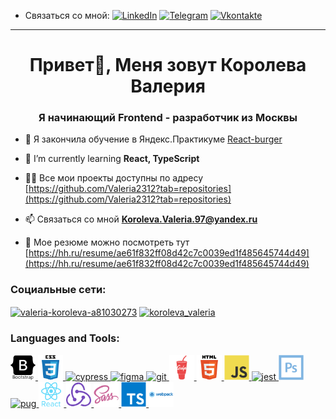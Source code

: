 - Связаться со мной: 
[![LinkedIn](https://img.shields.io/badge/-LinkedIn-090909?style=for-the-badge&logo=linkedin&logoColor=007BB6)](https://www.linkedin.com/in/valeria-koroleva-a81030273/)
[![Telegram](https://img.shields.io/badge/-Telegram-090909?style=for-the-badge&logo=telegram&logoColor=27A0D9)](https://t.me/koroleva_valeria)
[![Vkontakte](https://img.shields.io/badge/-Vkontakte-090909?style=for-the-badge&logo=Vk&logoColor=4F7DB3)](https://vk.com/vskoroleva2015)

---


<h1 align="center">Привет👋, Меня зовут Королева Валерия</h1>
<h3 align="center">Я начинающий Frontend - разработчик из Москвы</h3>

- 🔭 Я закончила обучение в Яндекс.Практикуме [React-burger](https://github.com/Valeria2312/React-burger)

- 🌱 I’m currently learning **React, TypeScript**

- 👨‍💻 Все мои проекты доступны по адресу [https://github.com/Valeria2312?tab=repositories](https://github.com/Valeria2312?tab=repositories)

- 📫 Связаться со мной **Koroleva.Valeria.97@yandex.ru**

- 📄 Мое резюме можно посмотреть тут [https://hh.ru/resume/ae61f832ff08d42c7c0039ed1f485645744d49](https://hh.ru/resume/ae61f832ff08d42c7c0039ed1f485645744d49)

<h3 align="left">Социальные сети:</h3>
<p align="left">
<a href="https://linkedin.com/in/valeria-koroleva-a81030273" target="blank"><img align="center" src="https://raw.githubusercontent.com/rahuldkjain/github-profile-readme-generator/master/src/images/icons/Social/linked-in-alt.svg" alt="valeria-koroleva-a81030273" height="30" width="40" /></a>
  <a href="https://t.me/koroleva_valeria" target="blank"><img align="center" src="https://www.flaticon.com/free-icon/telegram_2111646?term=telegram&related_id=2111646" alt="koroleva_valeria" height="30" width="40" /></a>
</p>

<h3 align="left">Languages and Tools:</h3>
<p align="left"> <a href="https://getbootstrap.com" target="_blank" rel="noreferrer"> <img src="https://raw.githubusercontent.com/devicons/devicon/master/icons/bootstrap/bootstrap-plain-wordmark.svg" alt="bootstrap" width="40" height="40"/> </a> <a href="https://www.w3schools.com/css/" target="_blank" rel="noreferrer"> <img src="https://raw.githubusercontent.com/devicons/devicon/master/icons/css3/css3-original-wordmark.svg" alt="css3" width="40" height="40"/> </a> <a href="https://www.cypress.io" target="_blank" rel="noreferrer"> <img src="https://raw.githubusercontent.com/simple-icons/simple-icons/6e46ec1fc23b60c8fd0d2f2ff46db82e16dbd75f/icons/cypress.svg" alt="cypress" width="40" height="40"/> </a> <a href="https://www.figma.com/" target="_blank" rel="noreferrer"> <img src="https://www.vectorlogo.zone/logos/figma/figma-icon.svg" alt="figma" width="40" height="40"/> </a> <a href="https://git-scm.com/" target="_blank" rel="noreferrer"> <img src="https://www.vectorlogo.zone/logos/git-scm/git-scm-icon.svg" alt="git" width="40" height="40"/> </a> <a href="https://gulpjs.com" target="_blank" rel="noreferrer"> <img src="https://raw.githubusercontent.com/devicons/devicon/master/icons/gulp/gulp-plain.svg" alt="gulp" width="40" height="40"/> </a> <a href="https://www.w3.org/html/" target="_blank" rel="noreferrer"> <img src="https://raw.githubusercontent.com/devicons/devicon/master/icons/html5/html5-original-wordmark.svg" alt="html5" width="40" height="40"/> </a> <a href="https://developer.mozilla.org/en-US/docs/Web/JavaScript" target="_blank" rel="noreferrer"> <img src="https://raw.githubusercontent.com/devicons/devicon/master/icons/javascript/javascript-original.svg" alt="javascript" width="40" height="40"/> </a> <a href="https://jestjs.io" target="_blank" rel="noreferrer"> <img src="https://www.vectorlogo.zone/logos/jestjsio/jestjsio-icon.svg" alt="jest" width="40" height="40"/> </a> <a href="https://www.photoshop.com/en" target="_blank" rel="noreferrer"> <img src="https://raw.githubusercontent.com/devicons/devicon/master/icons/photoshop/photoshop-line.svg" alt="photoshop" width="40" height="40"/> </a> <a href="https://pugjs.org" target="_blank" rel="noreferrer"> <img src="https://cdn.worldvectorlogo.com/logos/pug.svg" alt="pug" width="40" height="40"/> </a> <a href="https://reactjs.org/" target="_blank" rel="noreferrer"> <img src="https://raw.githubusercontent.com/devicons/devicon/master/icons/react/react-original-wordmark.svg" alt="react" width="40" height="40"/> </a> <a href="https://redux.js.org" target="_blank" rel="noreferrer"> <img src="https://raw.githubusercontent.com/devicons/devicon/master/icons/redux/redux-original.svg" alt="redux" width="40" height="40"/> </a> <a href="https://sass-lang.com" target="_blank" rel="noreferrer"> <img src="https://raw.githubusercontent.com/devicons/devicon/master/icons/sass/sass-original.svg" alt="sass" width="40" height="40"/> </a> <a href="https://www.typescriptlang.org/" target="_blank" rel="noreferrer"> <img src="https://raw.githubusercontent.com/devicons/devicon/master/icons/typescript/typescript-original.svg" alt="typescript" width="40" height="40"/> </a> <a href="https://webpack.js.org" target="_blank" rel="noreferrer"> <img src="https://raw.githubusercontent.com/devicons/devicon/d00d0969292a6569d45b06d3f350f463a0107b0d/icons/webpack/webpack-original-wordmark.svg" alt="webpack" width="40" height="40"/> </a> </p>

